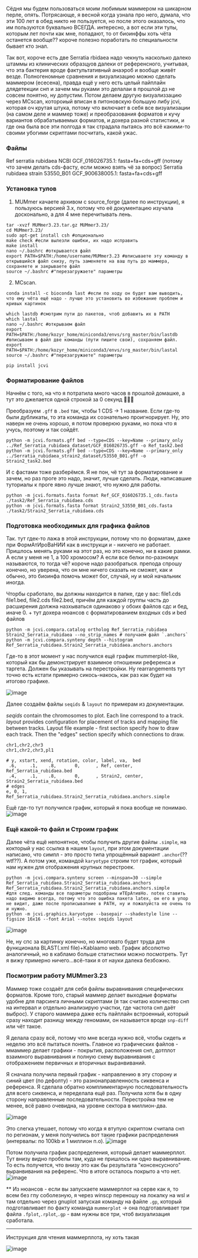 Сёдня мы будем пользоваться моим любимым маммером на шикарном перле, опять. Потрясающе, я весной когда узнала про него, думала, что эти 100 лет в обед никто не пользуется, но после этого оказалось, что им пользуются буквально ВСЕГДА. интересно, а вот если эти тулы, которым лет почти как мне, попадают, то от биоинффы хоть чёта останется вообще?? короче полезно поработать по специальности бывает кто знал. 

Так вот, короче есть две Serratia rbidaea надо чекнуть насколько далеко штаммы из клинических образцуов далеки от референсного, учитывая, что эта бактерия вроде фактультативный анаэроб и вообще живёт везде. Полногеномные сравнения и визуализацию можно сделать маммером (есесена), правда ещё у него есть целый пайплайн длядетекции снп и зачем мы руками это делалаи в прошлой дз не совсем понятно, ну допустим. Потом делаем другую визуализзацию через MCscan, котороиый вписан в питоновскую большую либу jcvi, которая оч крутая штука, потому что включает в себя все визуализации (на самом деле и маммер тоже) и преобразования форматов и кучу вариантов обрабатываемых форматов, и дохера разной статистики, и где она была все эти полгода я так страдала пытаясь это всё какими-то своими убогими скриптами посчитать, какой ужас.


### Файлы
Ref serratia rubidaea NCBI GCF_016026735.1: fasta+fa+cds+gff (потому что зачем делать cds-фасту, если можно взять чё за вопрос)
Serratia rubidaea strain 53550_B01 GCF_900638005.1: fasta+fa+cds+gff 

### Установка тулов
1) MUMmer качаете архивом с source_forge (далее по инструкции), я пользуюсь версией 3.х, потому что её документацию изучала досконально, а для 4 мне перечитывать лень.
```
tar -xvzf MUMmer3.23.tar.gz MUMmer3.23/
cd MUMmer3.23/
sudo apt-get install csh #опционально
make check #если вылезли ошибки, их надо исправить
make install
nano ~/.bashrc #открывается файл
export PATH=$PATH:/home/username/MUMmer3.23 #вписываете эту команду в открывшийся файл снизу, путь заменяете на ваш путь до маммера, сохраняете и закрываете файл 
source ~/.bashrc #"перезагружаете" параметры 
```
  
2) MCscan.
```
conda install -c bioconda last #если по ходу он будет вам выводить, что ему чёта ещё надо - лучше это установить во избежание проблем и кривых картинок

which lastdb #смотрим пути до пакетов, чтоб добавить их в PATH
which lastal 
nano ~/.bashrc #открываем файл
export PATH=$PATH:/home/kozyr_home/miniconda3/envs/srg_master/bin/lastdb #вписываем в файл две команды (пути пишите свои), сохраняем файл.
export PATH=$PATH:/home/kozyr_home/miniconda3/envs/srg_master/bin/lastal
source ~/.bashrc #"перезагружаете" параметры

pip install jcvi
```

### Форматирование файлов 

Начнём с того, на что я потратила много часов в прошлой домашке, а тут это джелается одной строкой за 0 секунд 🤡🤡🤡

Преобразуем `.gff` в `.bed` так, чтобы 1 CDS -> 1 название. Если где-то были дубликаты, то эта команда их сознательно проигнорирует. Ну, это наверн не очень хорошо, я потом проверюю руками, но пока что я учусь, поэтому и так сойдёт.
```
python -m jcvi.formats.gff bed --type=CDS --key=Name --primary_only ../Ref_Serratia_rubidaea_dataset/GCF_016026735.gff -o Ref_task2.bed
python -m jcvi.formats.gff bed --type=CDS --key=Name --primary_only ../Serratia_rubidaea_strain2_dataset/53550_B01.gff -o Strain2_task2.bed
```
И с фастами тоже разберёмся. Я не пон, чё тут за форматирование и зачем, но раз проге это надо, значит, лучше сделать. Люди, написавшие туториалы к проге явно лучше знают, что нужно для работы.
```
python -m jcvi.formats.fasta format Ref_GCF_016026735.1_cds.fasta ./task2/Ref_Serratia_rubidaea.cds
python -m jcvi.formats.fasta format Strain2_53550_B01_cds.fasta ./task2/Strain2_Serratia_rubidaea.cds
```
### Подготовка необходимых для графика файлов
Так. тут гдек-то лажа в этой инструкции, потому что по форматам, даже при ФормАтИроВаНИИ как в инструкци и - нихчего не работает. Пришлось менять руками на этот раз, но это конечно, ни в какие рамки. А если у меня не 1, а 100 хромосом? А если все белки по-разномук называются, то тогда чё?  короче надо разобраться. препода спрошу конечно, но уверена, что он мне ничего сказать не сможет, как и обычно, это биоинфа помочь может бог, случай, ну и мой начальник иногда.

Чторбы сработало, вы должны находится в папке, где у вас: file1.cds file1.bed, file2.cds file2.bed, причём для каждой группы часть до расширения должна назхываться одинаково у обоих файлов сдс и бед, иначе 0. + тут дохера нюансов с форматированием входных cds и bed файлов
```
python -m jcvi.compara.catalog ortholog Ref_Serratia_rubidaea Strain2_Serratia_rubidaea --no_strip_names # получаем файл `.anchors` 
python -m jcvi.compara.synteny depth --histogram Ref_Serratia_rubidaea.Strain2_Serratia_rubidaea.anchors.anchors
```

Где-то в этот момент у нас получился ещё график mummerplot-like, который как бы демонстрирует взаимное отношении референса и таргета. Должен бы указывать на перестройки. Ну rearrangements тут  точно есть кстати примерно сикось-накось, как раз как будет на итогово графике. 

![image](https://github.com/user-attachments/assets/404565d4-cd2b-4ce3-9f1a-e43150f81bf5)


Далее создаём файлы `seqids` & `layout` по примерам из документации. 

_seqids_ contain the chromosomes to plot. Each line correspond to a track.
_layout_ provides configuration for placement of tracks and mapping file between tracks.
Layout file example - first section specify how to draw each track. Then the "edges"
section specify which connections to draw.

```seqids
chr1,chr2,chr3
chr1,chr2,chr3,pl1
```

```layout
# y, xstart, xend, rotation, color, label, va,  bed
 .6,     .1,    .8,       0,      , Ref, center, Ref_Serratia_rubidaea.bed
 .4,     .1,    .8,       0,      , Strain2, center, Strain2_Serratia_rubidaea.bed
# edges
e, 0, 1, Ref_Serratia_rubidaea.Strain2_Serratia_rubidaea.anchors.simple
```

Ещё где-то тут получился график, который я пока вообще не понимаю. 
![image](https://github.com/user-attachments/assets/109fddf2-6285-448e-b627-6582c52661b2)


### Ещё какой-то файл и Строим график

Далее чёта ещё непонятное, чтобы получить другие файлы `.simple`, на кокторый у нас ссылка в нашем `layout`, при этом документации написано, что симпл - это просто типа упрощённый вариант `.anchor`(??wtf??). А потом уже, командой `karyotype` строим тот график, который нам нужен для отображения крупных перестроек. 
```
python -m jcvi.compara.synteny screen --minspan=30 --simple Ref_Serratia_rubidaea.Strain2_Serratia_rubidaea.anchors Ref_Serratia_rubidaea.Strain2_Serratia_rubidaea.anchors.simple
#для след. команды все параметры подобраны иТЕрАтивНо. notex ставить надо видимо всегда, потому что это ошибка пакета latex, он его в упор не видит, даже после прописывапние в PATH, ну и пожалуйста не очень то и нужно.
python -m jcvi.graphics.karyotype --basepair --shadestyle line --figsize 16x16 --font Arial --notex seqids layout
```

![image](https://github.com/user-attachments/assets/d286037d-1fd9-4b6f-8141-96a98ad7cc30)

Не, ну спс за картинку конечно, но многовато будет труда для функционала BLAST(.xml file)+Kablaamo web. График абсолютно аналогичный, но в кабламо больше статистики можно посмотреть. Тут я вижу примерно ничего...всё-таки я от науки далека безбожно. 

### Посмотрим работу MUMmer3.23 

Маммер тоже создаёт для себя файлы выравнивания специфических форматов. Кроме того, старый маммер делает выходные форматы удобне для парсинга личными скриптами (я так считаю количество снп на интервал и отдельно анализирую участки, где частота снп даёт выброс). У старого маммера даже есть пайплайн встроенный, который сразу находит разницу между геномами, он называется вроде `snp-diff` или чёт такое. 

Я делала сразу всё, потому что мне всегда нужно всё, чтобы сидеть и неделю это всё пытаться понять. Главное из графических файлов - ммаммер делает графики - покрытия, расположения снп, дотплот взаимного выравнивания и полную схему выравнивания с отображением первичных и вторичных выранвиваний. 

Я сначала получила первый график - направлению в эту сторону и синий цвет (по дефолту) - это разнонаправленность сиквенса и референса. Я сделала обратно комплиментарную последовательность для всего сиквенса, и переделала ещё раз. Получила хотя бы в одну сторону направленные последовательности. Перестройка тем не менее, всё равно очевидна, на уровне сектора в миллион-два.

![image](https://github.com/user-attachments/assets/d2409b77-df2a-4c69-bf5c-2aa7c1ac78b2)

Это слегка утешает, потому что когда я втупую скриптом считала снп по регионам, у меня получились вот такие графики распределения (интервалы: по 100kb и 1 миллион п.о).
![image](https://github.com/user-attachments/assets/8d05d3e7-26e8-4ba0-8cba-74743926c620)

Потом получила график распределения, который делает маммерплот. Тут внизу видно пробелы там, куда не пришлось ни одно выравнивание. То есть получется, что внизу это как бы результата "консенсусного" выранвивания на референс. Что в итоге осталось покрыто а что нет. 
![image](https://github.com/user-attachments/assets/9bfeb83a-5515-4fc3-acb6-15eb5ddac410)

** Из нюансов - если вы запускаете маммерплот на серве как я, то всем без гпу соболезную, я через winscp переношу на локалку на wsl и там отдельно через gnuplot запуская команду на файле `.gp`, который подготавливает по факту команда `mummerplot` -> она подготавливает три файла `.fplot`,`.rplot`,`.gp` - вам нужны все три, чтоб визуализация сработала.



_________________________________________
Инструкция для чтения маммерплота, ну хоть такая

![image](https://github.com/user-attachments/assets/3c1b0ce8-39b1-4327-8a88-1e1b68162a38)
